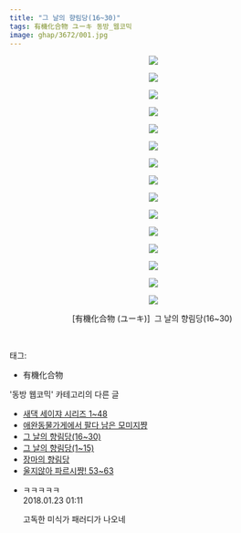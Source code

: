 ```yaml
---
title: "그 날의 향림당(16~30)"
tags: 有機化合物 ユーキ 동방_웹코믹
image: ghap/3672/001.jpg
---
```

<div class="article">
<p style="text-align: center; clear: none; float: none;"><img src="{{ site.nasurl }}/ghap/3672/001.jpg"/></p>
<p style="text-align: center; clear: none; float: none;"><img src="{{ site.nasurl }}/ghap/3672/002.jpg"/></p>
<p style="text-align: center; clear: none; float: none;"><img src="{{ site.nasurl }}/ghap/3672/003.jpg"/></p>
<p style="text-align: center; clear: none; float: none;"><img src="{{ site.nasurl }}/ghap/3672/004.jpg"/></p>
<p style="text-align: center; clear: none; float: none;"><img src="{{ site.nasurl }}/ghap/3672/005.jpg"/></p>
<p style="text-align: center; clear: none; float: none;"><img src="{{ site.nasurl }}/ghap/3672/006.jpg"/></p>
<p style="text-align: center; clear: none; float: none;"><img src="{{ site.nasurl }}/ghap/3672/007.jpg"/></p>
<p style="text-align: center; clear: none; float: none;"><img src="{{ site.nasurl }}/ghap/3672/008.jpg"/></p>
<p style="text-align: center; clear: none; float: none;"><img src="{{ site.nasurl }}/ghap/3672/009.jpg"/></p>
<p style="text-align: center; clear: none; float: none;"><img src="{{ site.nasurl }}/ghap/3672/010.jpg"/></p>
<p style="text-align: center; clear: none; float: none;"><img src="{{ site.nasurl }}/ghap/3672/011.jpg"/></p>
<p style="text-align: center; clear: none; float: none;"><img src="{{ site.nasurl }}/ghap/3672/012.jpg"/></p>
<p style="text-align: center; clear: none; float: none;"><img src="{{ site.nasurl }}/ghap/3672/013.jpg"/></p>
<p style="text-align: center; clear: none; float: none;"><img src="{{ site.nasurl }}/ghap/3672/014.jpg"/></p>
<p style="text-align: center; clear: none; float: none;"><img src="{{ site.nasurl }}/ghap/3672/015.jpg"/></p>
<p style="text-align: center; clear: none; float: none;">[有機化合物 (ユーキ)]  그 날의 향림당(16~30) </p>
<p><br/></p>
</div><div class="tagTrail">
<p>태그: </p>
<ul>
<li>有機化合物</li>
</ul>
</div><div class="another">
<p>'동방 웹코믹' 카테고리의 다른 글</p>
<ul>
<li><a href="/2017-09-20-ghap_3756">새댁 세이쟈 시리즈 1~48</a></li>
<li><a href="/2017-09-20-ghap_3753">애완동물가게에서 팔다 남은 모미지쨩</a></li>
<li><a href="/2017-08-29-ghap_3672">그 날의 향림당(16~30)</a></li>
<li><a href="/2017-08-29-ghap_3671">그 날의 향림당(1~15)</a></li>
<li><a href="/2017-08-29-ghap_3670">장마의 향림당</a></li>
<li><a href="/2017-08-29-ghap_3668">울지않아 파르시쨩! 53~63</a></li>
</ul>
</div><div class="cb_module cb_fluid">
<div class="cb_wrt cb_profile">
<div class="comment">
<ul>
<li class="cb_thumb_off" id="comment15180407">
<div class="cb_comment_area">
<div class="cb_info_area">
<div class="cb_section">
<span class="cb_nick_name">ㅋㅋㅋㅋㅋ</span>
</div>
<div class="cb_section">
<span class="cb_date">2018.01.23 01:11 </span>
</div>
</div>
<div class="cb_dsc_comment">
<p class="cb_dsc">
											고독한 미식가 패러디가 나오네
										</p>
</div>
</div></li>
</ul>
</div>
</div><!-- commentList close -->
</div>